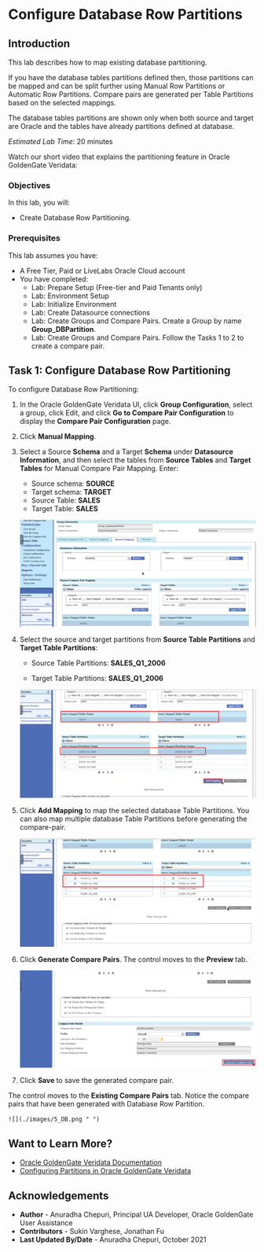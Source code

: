 # Configure Database Row Partitions

## Introduction
This lab describes how to map existing database partitioning.

If you have the database tables partitions defined then, those partitions can be mapped and can be split further using Manual Row Partitions or Automatic Row Partitions. Compare pairs are generated per Table Partitions based on the selected mappings.

The database tables partitions are shown only when both source and target are Oracle and the tables have already partitions defined at database.


*Estimated Lab Time*: 20 minutes

Watch our short video that explains the partitioning feature in Oracle GoldenGate Veridata:

[](youtube:N28CsAr5kjw)

### Objectives
In this lab, you will:
* Create Database Row Partitioning.


### Prerequisites
This lab assumes you have:

* A Free Tier, Paid or LiveLabs Oracle Cloud account
* You have completed:
    * Lab: Prepare Setup (Free-tier and Paid Tenants only)
    * Lab: Environment Setup
    * Lab: Initialize Environment
    * Lab: Create Datasource connections
    * Lab: Create Groups and Compare Pairs. Create a Group by name **Group_DBPartition**.
    * Lab: Create Groups and Compare Pairs. Follow the Tasks 1 to 2 to create a compare pair.

## **Task 1:** Configure Database Row Partitioning
To configure Database Row Partitioning:
1. In the Oracle GoldenGate Veridata UI, click **Group Configuration**, select a group, click Edit, and click **Go to Compare Pair Configuration** to display the **Compare Pair Configuration** page.
2. Click **Manual Mapping**.
3. Select a Source **Schema** and a Target **Schema** under **Datasource Information**, and then select the tables from **Source Tables** and **Target Tables** for Manual Compare Pair Mapping. Enter:
    * Source schema: **SOURCE**
    * Target schema: **TARGET**
    * Source Table: **SALES**
    * Target Table: **SALES**

    ![](./images/1_DB.png " ")

4. Select the source and target partitions from **Source Table Partitions** and **Target Table Partitions**:
    * Source Table Partitions: **SALES\_Q1\_2006**

    * Target Table Partitions: **SALES\_Q1\_2006**

    ![](./images/2_DB.png " ")

5. Click **Add Mapping** to map the selected database Table Partitions. You can also map multiple database Table Partitions before generating the compare-pair.

    ![](./images/3_DB.png " ")

6. Click **Generate Compare Pairs**. The control moves to the **Preview** tab.

    ![](./images/4_DB.png " ")
7. Click **Save** to save the generated compare pair.

  The control moves to the **Existing Compare Pairs** tab.
  Notice the compare pairs that have been generated with Database Row Partition.

    ![](./images/5_DB.png " ")

## Want to Learn More?

* [Oracle GoldenGate Veridata Documentation](https://docs.oracle.com/en/middleware/goldengate/veridata/12.2.1.4/index.html)
* [Configuring Partitions in Oracle GoldenGate Veridata ](https://docs.oracle.com/en/middleware/goldengate/veridata/12.2.1.4/gvdug/configure-workflow-objects.html#GUID-03B3876F-7A79-43BA-9E14-8B216BD8F3BB)


## Acknowledgements
* **Author** - Anuradha Chepuri, Principal UA Developer, Oracle GoldenGate User Assistance
* **Contributors** -  Sukin Varghese, Jonathan Fu
* **Last Updated By/Date** - Anuradha Chepuri, October 2021
